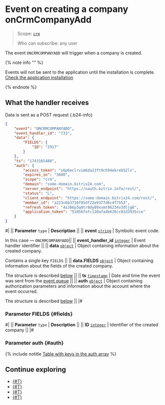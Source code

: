 # Event on creating a company onCrmCompanyAdd

> Scope: [`crm`](../../../scopes/permissions.md)
>
> Who can subscribe: any user

The event `ONCRMCOMPANYADD` will trigger when a company is created.

{% note info "" %}

Events will not be sent to the application until the installation is complete. [Check the application installation](../../../../settings/app-installation/installation-finish.md)

{% endnote %}

## What the handler receives

Data is sent as a POST request {.b24-info}

```json
{
    "event": "ONCRMCOMPANYADD",
    "event_handler_id": "733",
    "data": {
        "FIELDS": {
            "ID": "2917"
        }
    },
    "ts": "1743165480",
    "auth": {
        "access_token": "s6p6eclrvim6da22ft9ch94ekreb52lv",
        "expires_in": "3600",
        "scope": "crm",
        "domain": "some-domain.bitrix24.com",
        "server_endpoint": "https://oauth.bitrix.info/rest/",
        "status": "L",
        "client_endpoint": "https://some-domain.bitrix24.com/rest/",
        "member_id": "a223c6b3710f85df22e9377d6c4f7553",
        "refresh_token": "4s386p3q0tr8dy89xvmt96234v3dljg8",
        "application_token": "51856fefc120afa4b628cc82d3935cce"
    }
}
```

#|
|| **Parameter**
`type` | **Description** ||
|| **event**
[`string`](../../../data-types.md) | Symbolic event code.

In this case — `ONCRMCOMPANYADD`||
|| **event_handler_id**
[`integer`](../../../data-types.md) | Event handler identifier ||
|| **data**
[`object`](../../../data-types.md) | Object containing information about the created company.

Contains a single key `FIELDS` ||
|| **data.FIELDS**
[`object`](../../../data-types.md) | Object containing information about the fields of the created company.

The structure is described [below](#fields) ||
|| **ts**
[`timestamp`](../../../data-types.md) | Date and time the event was sent from the [event queue](../../../events/index.md) ||
|| **auth**
[`object`](../../../data-types.md) | Object containing authorization parameters and information about the account where the event occurred.

The structure is described [below](#auth) ||
|#

### Parameter FIELDS {#fields}

#|
|| **Parameter**
`type` | **Description** ||
|| **ID**
[`integer`](../../../data-types.md) | Identifier of the created company ||
|#

### Parameter auth {#auth}

{% include notitle [Table with keys in the auth array](../../../../_includes/auth-params-in-events.md) %}

## Continue exploring

- [{#T}](../../../events/index.md)
- [{#T}](../../../events/event-bind.md)
- [{#T}](./on-crm-company-update.md)
- [{#T}](./on-crm-company-delete.md)
